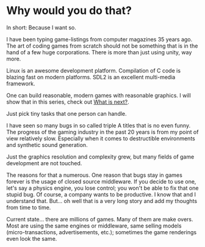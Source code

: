 # Why would you do that?

In short: Because I want so.

I have been typing game-listings from computer magazines 35 years ago. The art of coding games from scratch should not be something that is in the hand of a few huge corporations. There is more than just using unity, way more.

Linux is an awesome development platform. Compilation of C code is blazing fast on modern platforms. SDL2 is an excellent multi-media framework.

One can build reasonable, modern games with reasonable graphics. I will show that in this series, check out [What is next?](Next.md).

Just pick tiny tasks that one person can handle.

I have seen so many bugs in so called triple A titles that is no even funny. The progress of the gaming industry in the past 20 years is from my point of view relatively slow. Especially when it comes to destructible environments and synthetic sound generation.

Just the graphics resolution and complexity grew, but many fields of game development are not touched.

The reasons for that a numerous. One reason that bugs stay in games forever is the usage of closed source middleware. If you decide to use one, let's say a physics engine, you lose control; you won't be able to fix that one stupid bug. Of course, a company wants to be productive. I know that and I understand that. But... oh well that is a very long story and add my thoughts from time to time.

Current state... there are millions of games. Many of them are make overs. Most are using the same engines or middleware, same selling models (micro-transactions, advertisements, etc.); sometimes the game renderings even look the same.
